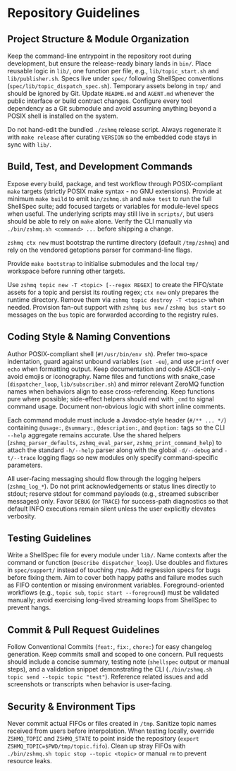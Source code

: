 # Repository Guidelines

## Project Structure & Module Organization
Keep the command-line entrypoint in the repository root during development, but ensure the release-ready binary lands in `bin/`. Place reusable logic in `lib/`, one function per file, e.g., `lib/topic_start.sh` and `lib/publisher.sh`. Specs live under `spec/` following ShellSpec conventions (`spec/lib/topic_dispatch_spec.sh`). Temporary assets belong in `tmp/` and should be ignored by Git. Update `README.md` and `AGENT.md` whenever the public interface or build contract changes. Configure every tool dependency as a Git submodule and avoid assuming anything beyond a POSIX shell is installed on the system.

Do not hand-edit the bundled `./zshmq` release script. Always regenerate it with `make release` after curating `VERSION` so the embedded code stays in sync with `lib/`.

## Build, Test, and Development Commands
Expose every build, package, and test workflow through POSIX-compliant `make` targets (strictly POSIX make syntax - no GNU extensions). Provide at minimum `make build` to emit `bin/zshmq.sh` and `make test` to run the full ShellSpec suite; add focused targets or variables for module-level specs when useful. The underlying scripts may still live in `scripts/`, but users should be able to rely on `make` alone. Verify the CLI manually via `./bin/zshmq.sh <command> ...` before shipping a change.

`zshmq ctx new` must bootstrap the runtime directory (default `/tmp/zshmq`) and rely on the vendored getoptions parser for command-line flags.

Provide `make bootstrap` to initialise submodules and the local `tmp/` workspace before running other targets.

Use `zshmq topic new -T <topic> [--regex REGEX]` to create the FIFO/state assets for a topic and persist its routing regex; `ctx new` only prepares the runtime directory. Remove them via `zshmq topic destroy -T <topic>` when needed. Provision fan-out support with `zshmq bus new` / `zshmq bus start` so messages on the `bus` topic are forwarded according to the registry rules.

## Coding Style & Naming Conventions
Author POSIX-compliant shell (`#!/usr/bin/env sh`). Prefer two-space indentation, guard against unbound variables (`set -eu`), and use `printf` over `echo` when formatting output. Keep documentation and code ASCII-only - avoid emojis or iconography. Name files and functions with snake_case (`dispatcher_loop`, `lib/subscriber.sh`) and mirror relevant ZeroMQ function names when behaviors align to ease cross-referencing. Keep functions pure where possible; side-effect helpers should end with `_cmd` to signal command usage. Document non-obvious logic with short inline comments.

Each command module must include a Javadoc-style header (`#/** ... */`) containing `@usage:`, `@summary:`, `@description:`, and `@option:` tags so the CLI `--help` aggregate remains accurate. Use the shared helpers (`zshmq_parser_defaults`, `zshmq_eval_parser`, `zshmq_print_command_help`) to attach the standard `-h/--help` parser along with the global `-d/--debug` and `-t/--trace` logging flags so new modules only specify command-specific parameters.

All user-facing messaging should flow through the logging helpers (`zshmq_log_*`). Do not print acknowledgements or status lines directly to stdout; reserve stdout for command payloads (e.g., streamed subscriber messages) only.
Favor `DEBUG` (or `TRACE`) for success-path diagnostics so that default INFO executions remain silent unless the user explicitly elevates verbosity.

## Testing Guidelines
Write a ShellSpec file for every module under `lib/`. Name contexts after the command or function (`Describe dispatcher_loop`). Use doubles and fixtures in `spec/support/` instead of touching `/tmp`. Add regression specs for bugs before fixing them. Aim to cover both happy paths and failure modes such as FIFO contention or missing environment variables.
Foreground-oriented workflows (e.g., `topic sub`, `topic start --foreground`) must be validated manually; avoid exercising long-lived streaming loops from ShellSpec to prevent hangs.

## Commit & Pull Request Guidelines
Follow Conventional Commits (`feat:`, `fix:`, `chore:`) for easy changelog generation. Keep commits small and scoped to one concern. Pull requests should include a concise summary, testing note (`shellspec` output or manual steps), and a validation snippet demonstrating the CLI (`./bin/zshmq.sh topic send --topic topic "test"`). Reference related issues and add screenshots or transcripts when behavior is user-facing.

## Security & Environment Tips
Never commit actual FIFOs or files created in `/tmp`. Sanitize topic names received from users before interpolation. When testing locally, override `ZSHMQ_TOPIC` and `ZSHMQ_STATE` to point inside the repository (`export ZSHMQ_TOPIC=$PWD/tmp/topic.fifo`). Clean up stray FIFOs with `./bin/zshmq.sh topic stop --topic <topic>` or manual `rm` to prevent resource leaks.
